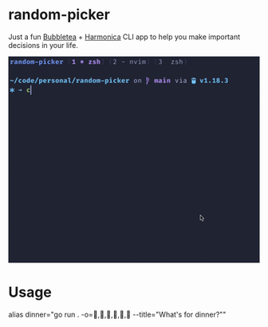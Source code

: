 # random-picker

Just a fun [Bubbletea](https://github.com/charmbracelet/bubbletea) + [Harmonica](https://github.com/harmonica) CLI app to help you make important decisions in your life.

<img src="./anim.gif" />

# Usage

alias dinner="go run . -o=🍕,🍔,🥓,🌯,🥒,🍗 --title=\"What's for dinner?\""

